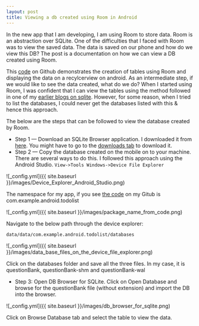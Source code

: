 ```yaml
---
layout: post
title: Viewing a db created using Room in Android
---
```


In the new app that I am developing, I am using Room to store data. Room is an abstraction over SQLite. One of the difficulties that I faced with Room was to view the saved data. The data is saved on our phone and how do we view this DB? The post is a documentation on how we can view a DB created using Room. 

This [code](https://github.com/pyarisinghk/SampleCodes/tree/master/RoomWithoutLiveData) on Github demonstrates the creation of tables using Room and displaying the data on a recylcerview on android. As an intermediate step, if we would like to see the data created, what do we do?
When I started using Room, I was confident that I can view the tables using the method followed in one of my [earlier blogs on sqlite](https://medium.com/@pyarisingh/sqlite-cheat-sheet-cf0d6bc3f0c6). However, for some reason, when I tried to list the databases, I could never get the databases listed with this & hence this approach.

The below are the steps that can be followed to view the database created by Room. 
* Step 1 — Download an SQLite Browser application. I downloaded it from [here](https://sqlitebrowser.org/). You might have to go to the [downloads tab](https://sqlitebrowser.org/dl/) to download it.
* Step 2 — Copy the database created on the mobile on to your machine. There are several ways to do this. I followed this approach using the Android Studio.
 `View->Tools Windows->Device File Explorer `
 
 ![_config.yml]({{ site.baseurl }}/images/Device_Explorer_Android_Studio.png)
 
 The namespace for my app, if you see [the code](https://github.com/pyarisinghk/SampleCodes/tree/master/RoomWithoutLiveData) on my Gitub is com.example.android.todolist

 ![_config.yml]({{ site.baseurl }}/images/package_name_from_code.png)
 
 Navigate to the below path through the device explorer:

`data/data/com.example.android.todolist/databases`

 ![_config.yml]({{ site.baseurl }}/images/data_base_files_on_the_device_file_explorer.png)


Click on the databases folder and save all the three files. In my case, it is questionBank, questionBank-shm and questionBank-wal
* Step 3: Open DB Browser for SQLite.
Click on Open Database and browse for the questionBank file (without extension) and import the DB into the browser.

 ![_config.yml]({{ site.baseurl }}/images/db_browser_for_sqlite.png)
 
 Click on Browse Database tab and select the table to view the data.

